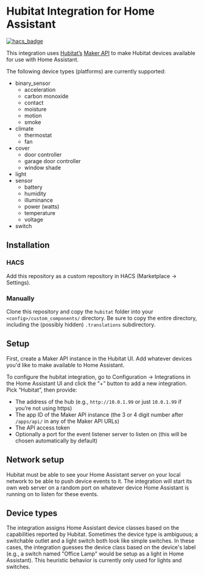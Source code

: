 # Hubitat Integration for Home Assistant

[![hacs_badge](https://img.shields.io/badge/HACS-Custom-orange.svg)](https://github.com/custom-components/hacs)

This integration uses [Hubitat’s](hubitat.com) [Maker API](https://docs.hubitat.com/index.php?title=Hubitat™_Maker_API) to make Hubitat devices available for use with Home Assistant.

The following device types (platforms) are currently supported:

- binary_sensor
  - acceleration
  - carbon monoxide
  - contact
  - moisture
  - motion
  - smoke
- climate
  - thermostat
  - fan
- cover
  - door controller
  - garage door controller
  - window shade
- light
- sensor
  - battery
  - humidity
  - illuminance
  - power (watts)
  - temperature
  - voltage
- switch

## Installation

### HACS

Add this repository as a custom repository in HACS (Marketplace -> Settings).

### Manually

Clone this repository and copy the `hubitat` folder into your `<config>/custom_components/` directory. Be sure to copy the entire directory, including the (possibly hidden) `.translations` subdirectory.

## Setup

First, create a Maker API instance in the Hubitat UI. Add whatever devices you'd like to make available to Home Assistant.

To configure the hubitat integration, go to Configuration -> Integrations in the Home Assistant UI and click the “+” button to add a new integration. Pick “Hubitat”, then provide:

- The address of the hub (e.g., `http://10.0.1.99` or just `10.0.1.99` if you’re not using https)
- The app ID of the Maker API instance (the 3 or 4 digit number after `/apps/api/` in any of the Maker API URLs)
- The API access token
- Optionally a port for the event listener server to listen on (this will be chosen automatically by default)

## Network setup

Hubitat must be able to see your Home Assistant server on your local network to be able to push device events to it. The integration will start its own web server on a random port on whatever device Home Assistant is running on to listen for these events.

## Device types

The integration assigns Home Assistant device classes based on the capabilities reported by Hubitat. Sometimes the device type is ambiguous; a switchable outlet and a light switch both look like simple switches. In these cases, the
integration guesses the device class based on the device's label (e.g., a switch named "Office Lamp" would be setup as a light in Home Assistant). This heuristic behavior is currently only used for lights and switches.
